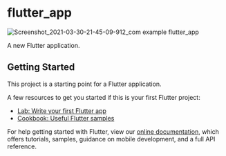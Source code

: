 # flutter_app
![Screenshot_2021-03-30-21-45-09-912_com example flutter_app](https://user-images.githubusercontent.com/63408193/113010509-17355500-91a3-11eb-8920-e2126cb405d2.jpg)

A new Flutter application.

## Getting Started

This project is a starting point for a Flutter application.

A few resources to get you started if this is your first Flutter project:

- [Lab: Write your first Flutter app](https://flutter.dev/docs/get-started/codelab)
- [Cookbook: Useful Flutter samples](https://flutter.dev/docs/cookbook)

For help getting started with Flutter, view our
[online documentation](https://flutter.dev/docs), which offers tutorials,
samples, guidance on mobile development, and a full API reference.

